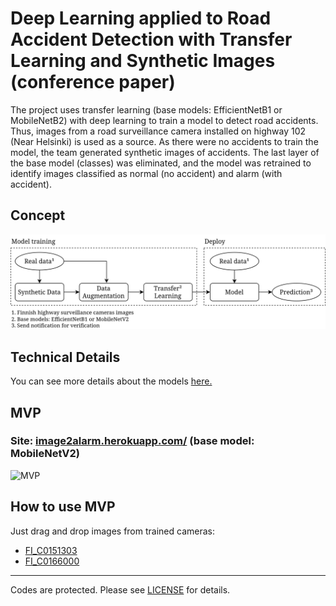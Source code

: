 # Deep Learning applied to Road Accident Detection with Transfer Learning and Synthetic Images (conference paper)

<!-- Published paper: https://doi.org/DOI -->

The project uses transfer learning (base models: EfficientNetB1 or MobileNetB2) with deep learning to train a model to detect road accidents. Thus, images from a road surveillance camera installed on highway 102 (Near Helsinki) is used as a source. As there were no accidents to train the model, the team generated synthetic images of accidents. The last layer of the base model (classes) was eliminated, and the model was retrained to identify images classified as normal (no accident) and alarm (with accident).

## Concept

![Concept](https://github.com/tamagusko/nordicopendata/raw/zirp/img/conceptPaper.png)

## Technical Details
You can see more details about the models [here.](https://github.com/tamagusko/nordicopendata/tree/zirp/models)

## MVP
### Site: [image2alarm.herokuapp.com/](https://image2alarm.herokuapp.com/) (base model: MobileNetV2)

![MVP](https://github.com/tamagusko/nordicopendata/raw/zirp/img/preview.gif)

## How to use MVP

Just drag and drop images from trained cameras:

- [FI_C0151303](https://github.com/tamagusko/nordicopendata/tree/main/data/FI_C0151303)
- [FI_C0166000](https://github.com/tamagusko/nordicopendata/tree/zirp/data/FI_C0166000)

<!--
## Citation

Tamagusko, Tiago; Correia, Matheus; Ferreira, Adelino (2022). Deep Learning applied to Road Accident Detection with Transfer Learning and Synthetic Images. JOURNAL. https://doi.org/DOI

```bibtex
@article{Tamagusko-etal2022,
  author = {Tiago Tamagusko and Matheus Correia and Adelino Ferreira},
  title = "{Data-Driven Approach to Understand the Mobility Patterns of the Portuguese Population during the COVID-19 PandemicDeep Learning applied to Road Accident Detection with Transfer Learning and Synthetic Images}",
  keywords = {Road Accidents - Computer Vision - Deep Learning - Image Classification - Transfer Learning - Synthetic Data},
  journal = {JOURNAL},
  doi = {DOI NUMBER},
  year = {2022}
}
```

-->
---

Codes are protected. Please see [LICENSE](LICENSE) for details.
